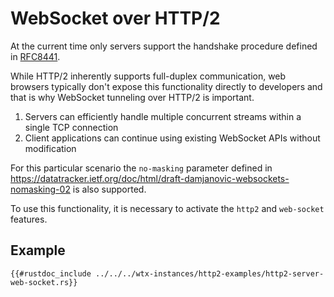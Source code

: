 # WebSocket over HTTP/2

At the current time only servers support the handshake procedure defined in [RFC8441](https://datatracker.ietf.org/doc/html/rfc8441).

While HTTP/2 inherently supports full-duplex communication, web browsers typically don't expose this functionality directly to developers and that is why WebSocket tunneling over HTTP/2 is important.

1. Servers can efficiently handle multiple concurrent streams within a single TCP connection
2. Client applications can continue using existing WebSocket APIs without modification

For this particular scenario the `no-masking` parameter defined in <https://datatracker.ietf.org/doc/html/draft-damjanovic-websockets-nomasking-02> is also supported.

To use this functionality, it is necessary to activate the `http2` and `web-socket` features.

## Example

```rust,2024,no_run
{{#rustdoc_include ../../../wtx-instances/http2-examples/http2-server-web-socket.rs}}
```